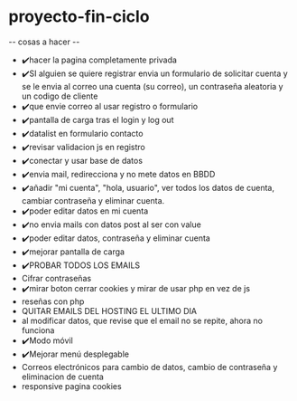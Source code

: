 # proyecto-fin-ciclo

-- cosas a hacer --
- :heavy_check_mark:hacer la pagina completamente privada 
- :heavy_check_mark:SI alguien se quiere registrar envia un formulario de solicitar cuenta y se le envia al correo una cuenta (su correo), un contraseña aleatoria y un codigo de cliente
- :heavy_check_mark:que envie correo al usar registro o formulario
- :heavy_check_mark:pantalla de carga tras el login y log out
- :heavy_check_mark:datalist en formulario contacto
- :heavy_check_mark:revisar validacion js en registro
- :heavy_check_mark:conectar y usar base de datos
- :heavy_check_mark:envia mail, redirecciona y no mete datos en BBDD
- :heavy_check_mark:añadir "mi cuenta", "hola, usuario", ver todos los datos de cuenta, cambiar contraseña y eliminar cuenta.
- :heavy_check_mark:poder editar datos en mi cuenta
- :heavy_check_mark:no envia mails con datos post al ser con value
- :heavy_check_mark:poder editar datos, contraseña y eliminar cuenta
- :heavy_check_mark:mejorar pantalla de carga
- :heavy_check_mark:PROBAR TODOS LOS EMAILS
- Cifrar contraseñas
- :heavy_check_mark:mirar boton cerrar cookies y mirar de usar php en vez de js
- reseñas con php
- QUITAR EMAILS DEL HOSTING EL ULTIMO DIA
- al modificar datos, que revise que el email no se repite, ahora no funciona
- :heavy_check_mark:Modo móvil 
- :heavy_check_mark:Mejorar menú desplegable
- Correos electrónicos para cambio de datos, cambio de contraseña y eliminacion de cuenta
- responsive pagina cookies
